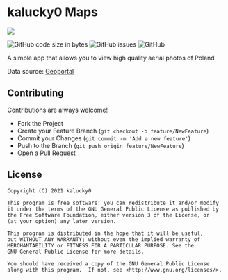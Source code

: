# kalucky0 Maps

![](https://i.imgur.com/sQM64WS.png)

![GitHub code size in bytes](https://img.shields.io/github/languages/code-size/kalucky0/Maps)
![GitHub issues](https://img.shields.io/github/issues-raw/kalucky0/Maps)
![GitHub](https://img.shields.io/github/license/kalucky0/Maps)

A simple app that allows you to view high quality aerial photos of Poland

Data source: [Geoportal](https://mapy.geoportal.gov.pl/imap/Imgp_2.html)

## Contributing

Contributions are always welcome!

- Fork the Project
- Create your Feature Branch (`git checkout -b feature/NewFeature`)
- Commit your Changes (`git commit -m 'Add a new feature'`)
- Push to the Branch (`git push origin feature/NewFeature`)
- Open a Pull Request


## License

```
Copyright (C) 2021 kalucky0

This program is free software: you can redistribute it and/or modify
it under the terms of the GNU General Public License as published by
the Free Software Foundation, either version 3 of the License, or
(at your option) any later version.

This program is distributed in the hope that it will be useful,
but WITHOUT ANY WARRANTY; without even the implied warranty of
MERCHANTABILITY or FITNESS FOR A PARTICULAR PURPOSE. See the
GNU General Public License for more details.

You should have received a copy of the GNU General Public License
along with this program.  If not, see <http://www.gnu.org/licenses/>.
```
